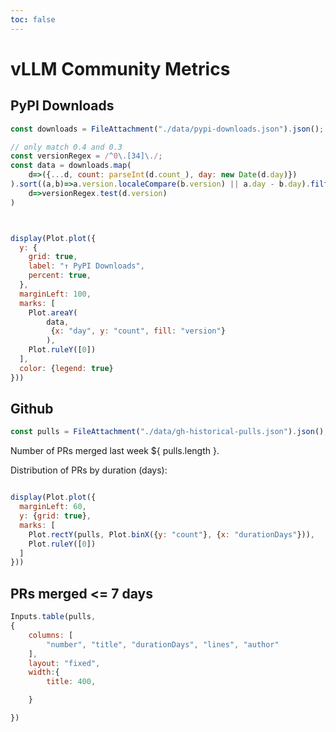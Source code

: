 ```yaml
---
toc: false
---
```


# vLLM Community Metrics


## PyPI Downloads

```js
const downloads = FileAttachment("./data/pypi-downloads.json").json();
```


```js
// only match 0.4 and 0.3
const versionRegex = /^0\.[34]\./;
const data = downloads.map(
    d=>({...d, count: parseInt(d.count_), day: new Date(d.day)})
).sort((a,b)=>a.version.localeCompare(b.version) || a.day - b.day).filter(
    d=>versionRegex.test(d.version)
)



display(Plot.plot({
  y: {
    grid: true,
    label: "↑ PyPI Downloads",
    percent: true,
  },
  marginLeft: 100,
  marks: [
    Plot.areaY(
        data,
         {x: "day", y: "count", fill: "version"}
        ),
    Plot.ruleY([0])
  ],
  color: {legend: true}
}))
```

## Github

```js
const pulls = FileAttachment("./data/gh-historical-pulls.json").json();
```

Number of PRs merged last week ${ pulls.length }.

Distribution of PRs by duration (days):
```js

display(Plot.plot({
  marginLeft: 60,
  y: {grid: true},
  marks: [
    Plot.rectY(pulls, Plot.binX({y: "count"}, {x: "durationDays"})),
    Plot.ruleY([0])
  ]
}))
```

## PRs merged <= 7 days
```js
Inputs.table(pulls,
{
    columns: [
        "number", "title", "durationDays", "lines", "author"
    ],
    layout: "fixed",
    width:{
        title: 400,

    }

})
```